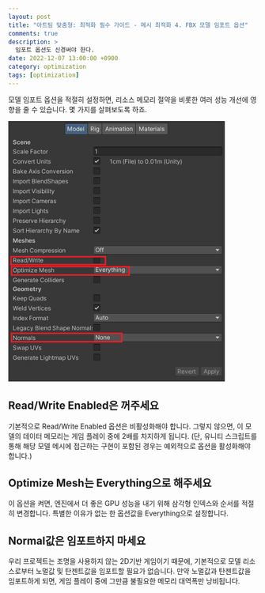 ```yaml
---
layout: post
title: "아트팀 맞춤형: 최적화 필수 가이드 - 메시 최적화 4. FBX 모델 임포트 옵션"
comments: true  
description: >
  임포트 옵션도 신경써야 한다.
date: 2022-12-07 13:00:00 +0900
category: optimization
tags: [optimization]
---
```


모델 임포트 옵션을 적절히 설정하면, 리소스 메모리 절약을 비롯한 여러 성능 개선에 영향을 줄 수 있습니다. 몇 가지를 살펴보도록 하죠.

![Untitled](/images/posts/art-team-fbx-import-setting/g01.png)

## Read/Write Enabled은 꺼주세요
기본적으로 Read/Write Enabled 옵션은 비활성화해야 합니다. 그렇지 않으면, 이 모델의 데이터 메모리는 게임 플레이 중에 2배를 차지하게 됩니다. (단, 유니티 스크립트를 통해 해당 모델 메시에 접근하는 구현이 포함된 경우는 예외적으로 옵션을 활성화해야 합니다.)   

## Optimize Mesh는 Everything으로 해주세요
이 옵션을 켜면, 엔진에서 더 좋은 GPU 성능을 내기 위해 삼각형 인덱스와 순서를 적절히 변경합니다. 특별한 이유가 없는 한 옵션값을 Everything으로 설정합니다.

## Normal값은 임포트하지 마세요
우리 프로젝트는 조명을 사용하지 않는 2D기반 게임이기 때문에, 기본적으로 모델 리소스로부터 노멀값 및 탄젠트값을 임포트할 필요가 없습니다. 만약 노멀값과 탄젠트값을 임포트하게 되면, 게임 플레이 중에 그만큼 불필요한 메모리 대역폭만 낭비됩니다.